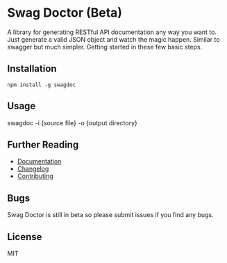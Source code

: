 # Swag Doctor (Beta)

A library for generating RESTful API documentation any way you want to. Just generate a valid JSON object and watch the magic happen. Similar to swagger but much simpler. Getting started in these few basic steps.

## Installation
	npm install -g swagdoc
	
## Usage
  swagdoc -i {source file} -o {output directory}

## Further Reading

  * [Documentation]()
  * [Changelog](./CHANGELOG.md)
  * [Contributing](./CONTRIBUTING.md)

## Bugs

Swag Doctor is still in beta so please submit issues if you find any bugs.

## License
MIT

